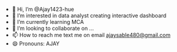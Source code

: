 - 👋 Hi, I’m @Ajay1423-hue
- 👀 I’m interested in data analyst creating interactive dashboard
- 🌱 I’m currently learning MCA
- 💞️ I’m looking to collaborate on ...
- 📫 How to reach me text me on email ajaysable480@gmail.com
- 😄 Pronouns: AJAY

<!---
Ajay1423-hue/Ajay1423-hue is a ✨ special ✨ repository because its `README.md` (this file) appears on your GitHub profile.
You can click the Preview link to take a look at your changes.
--->
